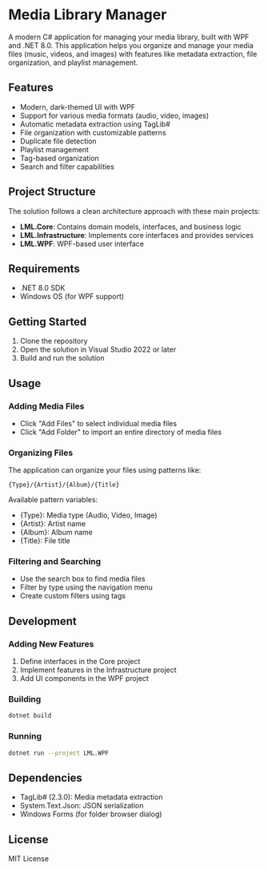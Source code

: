 # Media Library Manager

A modern C# application for managing your media library, built with WPF and .NET 8.0. This application helps you organize and manage your media files (music, videos, and images) with features like metadata extraction, file organization, and playlist management.

## Features

- Modern, dark-themed UI with WPF
- Support for various media formats (audio, video, images)
- Automatic metadata extraction using TagLib#
- File organization with customizable patterns
- Duplicate file detection
- Playlist management
- Tag-based organization
- Search and filter capabilities

## Project Structure

The solution follows a clean architecture approach with these main projects:

- **LML.Core**: Contains domain models, interfaces, and business logic
- **LML.Infrastructure**: Implements core interfaces and provides services
- **LML.WPF**: WPF-based user interface

## Requirements

- .NET 8.0 SDK
- Windows OS (for WPF support)

## Getting Started

1. Clone the repository
2. Open the solution in Visual Studio 2022 or later
3. Build and run the solution

## Usage

### Adding Media Files

- Click "Add Files" to select individual media files
- Click "Add Folder" to import an entire directory of media files

### Organizing Files

The application can organize your files using patterns like:

```
{Type}/{Artist}/{Album}/{Title}
```

Available pattern variables:

- {Type}: Media type (Audio, Video, Image)
- {Artist}: Artist name
- {Album}: Album name
- {Title}: File title

### Filtering and Searching

- Use the search box to find media files
- Filter by type using the navigation menu
- Create custom filters using tags

## Development

### Adding New Features

1. Define interfaces in the Core project
2. Implement features in the Infrastructure project
3. Add UI components in the WPF project

### Building

```bash
dotnet build
```

### Running

```bash
dotnet run --project LML.WPF
```

## Dependencies

- TagLib# (2.3.0): Media metadata extraction
- System.Text.Json: JSON serialization
- Windows Forms (for folder browser dialog)

## License

MIT License
